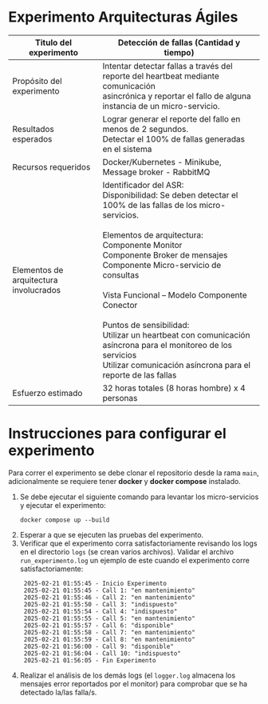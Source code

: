 # Experimento Arquitecturas Ágiles


| Titulo del experimento                 |        Detección de fallas (Cantidad y tiempo)                                                                                                                                                                                                                                                                                                                                                                                    |
|----------------------------------------|---------------------------------------------------------------------------------------------------------------------------------------------------------------------------------------------------------------------------------------------------------------------------------------------------------------------------------------------------------------------------------------------------------------------------------------------------------------------------------------------------------------|
| Propósito del experimento              | Intentar detectar fallas a través del reporte del heartbeat mediante comunicación<br/> asincrónica y reportar el fallo de alguna instancia de un micro-servicio.                                                                                                                                                                                                                                                                                                                                              |
| Resultados esperados                   | Lograr generar el reporte del fallo en menos de 2 segundos. <br/> Detectar el 100% de fallas generadas en el sistema                                                                                                                                                                                                                                                                                                                                                                                          |
| Recursos requeridos                    | Docker/Kubernetes - Minikube, Message broker - RabbitMQ                                                                                                                                                                                                                                                                                                                                                                                                                                                       |
| Elementos de arquitectura involucrados | Identificador del ASR: <br/> Disponibilidad: Se deben detectar el 100% de las fallas de los micro-servicios.<br/><br/> Elementos de arquitectura:<br/> Componente Monitor<br/> Componente Broker de mensajes<br/> Componente Micro-servicio de consultas<br/><br/> Vista Funcional – Modelo Componente Conector<br/><br/> Puntos de sensibilidad:<br/> Utilizar un heartbeat con comunicación asíncrona para el monitoreo de los servicios<br/> Utilizar comunicación asíncrona para el reporte de las fallas |
| Esfuerzo estimado                      | 32 horas totales (8 horas hombre) x 4 personas                                                                                                                                                                                                                                                                                                                                                                                                                                                                | 

# Instrucciones para configurar el experimento
Para correr el experimento se debe clonar el repositorio desde la rama `main`, adicionalmente se requiere tener **docker** y **docker compose** instalado.

1. Se debe ejecutar el siguiente comando para levantar los micro-servicios y ejecutar el experimento: 
    ```
    docker compose up --build
    ```
2. Esperar a que se ejecuten las pruebas del experimento.
3. Verificar que el experimento corra satisfactoriamente revisando los logs en el directorio `logs` (se crean varios archivos). Validar el archivo `run_experimento.log` un ejemplo de este cuando el experimento corre satisfactoriamente: 
   ```
    2025-02-21 01:55:45 - Inicio Experimento
    2025-02-21 01:55:45 - Call 1: "en mantenimiento"
    2025-02-21 01:55:46 - Call 2: "en mantenimiento"
    2025-02-21 01:55:50 - Call 3: "indispuesto"
    2025-02-21 01:55:54 - Call 4: "indispuesto"
    2025-02-21 01:55:55 - Call 5: "en mantenimiento"
    2025-02-21 01:55:57 - Call 6: "disponible"
    2025-02-21 01:55:58 - Call 7: "en mantenimiento"
    2025-02-21 01:55:59 - Call 8: "en mantenimiento"
    2025-02-21 01:56:00 - Call 9: "disponible"
    2025-02-21 01:56:04 - Call 10: "indispuesto"
    2025-02-21 01:56:05 - Fin Experimento
   ```
4. Realizar el análisis de los demás logs (el `logger.log` almacena los mensajes error reportados por el monitor) para comprobar que se ha detectado la/las falla/s.
